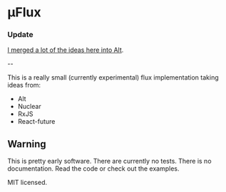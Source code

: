 # µFlux

### Update

[I merged a lot of the ideas here into Alt](https://github.com/goatslacker/alt/pull/279).

--

This is a really small (currently experimental) flux implementation taking ideas from:

* Alt
* Nuclear
* RxJS
* React-future

## Warning

This is pretty early software.
There are currently no tests.
There is no documentation.
Read the code or check out the examples.

MIT licensed.
